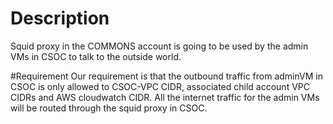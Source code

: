 # Description
Squid proxy in the COMMONS account is going to be used by the admin VMs in CSOC to talk to the outside world.

#Requirement
Our requirement is that the outbound traffic from adminVM in CSOC is only allowed to CSOC-VPC CIDR, associated child account VPC CIDRs and  AWS cloudwatch CIDR. All the internet traffic for the admin VMs will be routed through the squid proxy in CSOC.
